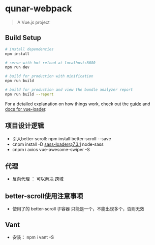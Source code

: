 # qunar-webpack

> A Vue.js project

## Build Setup

``` bash
# install dependencies
npm install

# serve with hot reload at localhost:8080
npm run dev

# build for production with minification
npm run build

# build for production and view the bundle analyzer report
npm run build --report
```

For a detailed explanation on how things work, check out the [guide](http://vuejs-templates.github.io/webpack/) and [docs for vue-loader](http://vuejs.github.io/vue-loader).

## 项目设计逻辑
  - 引入better-scroll:  npm install better-scroll --save
  - cnpm install -D sass-loader@7.3.1  node-sass
  - cnpm i axios vue-awesome-swiper -S

## 代理
 - 反向代理 ： 可以解决 跨域


 ## better-scroll使用注意事项
  - 使用了的  better-scroll 子容器 只能是一个，不能出现多个，否则无效

## Vant  
  - 安装： npm i vant -S